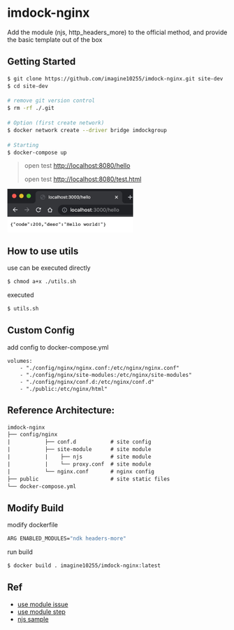 imdock-nginx
====================================================

Add the module (njs, http_headers_more) to the official method, and provide the basic template out of the box

## Getting Started
```bash
$ git clone https://github.com/imagine10255/imdock-nginx.git site-dev
$ cd site-dev

# remove git version control
$ rm -rf ./.git

# Option (first create network)
$ docker network create --driver bridge imdockgroup

# Starting
$ docker-compose up
```

> open test [http://localhost:8080/hello](http://localhost:8080/hello)
>
> open test [http://localhost:8080/test.html](http://localhost:8080/test.html)

<img src="./preview.jpg" align="center" height="100"/>


## How to use utils

use can be executed directly
```bash
$ chmod a+x ./utils.sh
```

executed
```bash
$ utils.sh
```

## Custom Config
add config to docker-compose.yml

```
volumes:
    - "./config/nginx/nginx.conf:/etc/nginx/nginx.conf"
    - "./config/nginx/site-modules:/etc/nginx/site-modules"
    - "./config/nginx/conf.d:/etc/nginx/conf.d"
    - "./public:/etc/nginx/html"
```

## Reference Architecture:

```txt
imdock-nginx
├── config/nginx
|           ├── conf.d           # site config
|           ├── site-module      # site module
|           |    ├── njs         # site module
|           |    └── proxy.conf  # site module
|           └── nginx.conf       # nginx config
├── public                       # site static files
└── docker-compose.yml
```


## Modify Build
modify dockerfile
```bash
ARG ENABLED_MODULES="ndk headers-more"
```

run build
```bash
$ docker build . imagine10255/imdock-nginx:latest
```

## Ref
- [use module issue](https://github.com/nginxinc/docker-nginx/issues/511#issuecomment-857555895)
- [use module step](https://github.com/nginxinc/docker-nginx/tree/master/modules#readme)
- [njs sample](https://www.gushiciku.cn/pl/gJu3/zh-tw)
